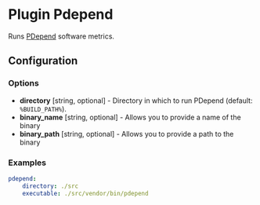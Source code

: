 Plugin Pdepend
==============

Runs [PDepend](http://pdepend.org/) software metrics.

Configuration
-------------

### Options

* **directory** [string, optional] - Directory in which to run PDepend (default: `%BUILD_PATH%`).
* **binary_name** [string, optional] - Allows you to provide a name of the binary
* **binary_path** [string, optional] - Allows you to provide a path to the binary


### Examples

```yaml
pdepend:
    directory: ./src
    executable: ./src/vendor/bin/pdepend
```
